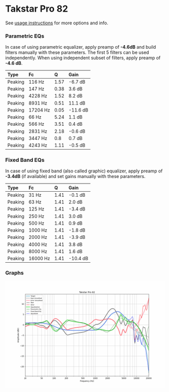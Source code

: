 # Takstar Pro 82
See [usage instructions](https://github.com/jaakkopasanen/AutoEq#usage) for more options and info.

### Parametric EQs
In case of using parametric equalizer, apply preamp of **-4.6dB** and build filters manually
with these parameters. The first 5 filters can be used independently.
When using independent subset of filters, apply preamp of **-4.6 dB**.

| Type    | Fc       |    Q | Gain     |
|:--------|:---------|:-----|:---------|
| Peaking | 116 Hz   | 1.57 | -6.7 dB  |
| Peaking | 147 Hz   | 0.38 | 3.6 dB   |
| Peaking | 4228 Hz  | 1.52 | 8.2 dB   |
| Peaking | 8931 Hz  | 0.51 | 11.1 dB  |
| Peaking | 17204 Hz | 0.05 | -11.6 dB |
| Peaking | 66 Hz    | 5.24 | 1.1 dB   |
| Peaking | 566 Hz   | 3.51 | 0.4 dB   |
| Peaking | 2831 Hz  | 2.18 | -0.6 dB  |
| Peaking | 3447 Hz  | 0.8  | 0.7 dB   |
| Peaking | 4243 Hz  | 1.11 | -0.5 dB  |

### Fixed Band EQs
In case of using fixed band (also called graphic) equalizer, apply preamp of **-3.4dB**
(if available) and set gains manually with these parameters.

| Type    | Fc       |    Q | Gain     |
|:--------|:---------|:-----|:---------|
| Peaking | 31 Hz    | 1.41 | -0.1 dB  |
| Peaking | 63 Hz    | 1.41 | 2.0 dB   |
| Peaking | 125 Hz   | 1.41 | -3.4 dB  |
| Peaking | 250 Hz   | 1.41 | 3.0 dB   |
| Peaking | 500 Hz   | 1.41 | 0.9 dB   |
| Peaking | 1000 Hz  | 1.41 | -1.8 dB  |
| Peaking | 2000 Hz  | 1.41 | -3.9 dB  |
| Peaking | 4000 Hz  | 1.41 | 3.8 dB   |
| Peaking | 8000 Hz  | 1.41 | 1.6 dB   |
| Peaking | 16000 Hz | 1.41 | -10.4 dB |

### Graphs
![](./Takstar%20Pro%2082.png)